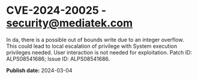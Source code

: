 # CVE-2024-20025 - security@mediatek.com

In da, there is a possible out of bounds write due to an integer overflow. This could lead to local escalation of privilege with System execution privileges needed. User interaction is not needed for exploitation. Patch ID: ALPS08541686; Issue ID: ALPS08541686.

**Publish date:** 2024-03-04
